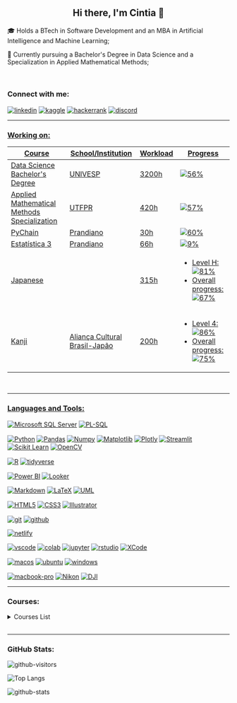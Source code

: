 <h2 align="center">Hi there, I'm Cintia 👋</h2>

🎓 Holds a BTech in Software Development and an MBA in Artificial Intelligence and Machine Learning;

🌱 Currently pursuing a Bachelor's Degree in Data Science and a Specialization in Applied Mathematical Methods;

<!-- 👩🏻‍💻 Skilled in Python, R, and SQL; -->

<!-- 💻 Interested in Data Science, Artificial Intelligence, Blockchain technologies and Quantum Computing. -->

<br>



<h3 align="left">Connect with me:</h3>
<p align="left">
<a href="https://www.linkedin.com/in/cintiashinoda/" target="blank"><img align="center" src="https://img.shields.io/badge/LinkedIn-0077B5?style=for-the-badge&logo=linkedin&logoColor=white)" alt="linkedin"/></a>
<a href="https://www.kaggle.com/shinoda" target="blank"><img align="center" src="https://img.shields.io/badge/Kaggle-20BEFF?style=for-the-badge&logo=Kaggle&logoColor=white" alt="kaggle"/></a>
<a href="https://www.hackerrank.com/cintia_shinoda" target="blank"><img align="center" src="https://img.shields.io/badge/-Hackerrank-2EC866?style=for-the-badge&logo=HackerRank&logoColor=white" alt="hackerrank"/></a>
<a href="discordapp.com/users/695424145944739982" target="blank"><img align="center" src="https://img.shields.io/badge/Discord-5865F2?logo=discord&logoColor=fff&style=for-the-badge" alt="discord">


<!-- <a href="https://medium.com/@cintia.shinoda" target="blank"><img align="center" src="https://img.shields.io/badge/Medium-12100E?style=for-the-badge&logo=medium&logoColor=white" alt="medium"/></a> -->

<br>

-----



<h3 align="left">Working on:</h3>

| Course | School/Institution | Workload | Progress |
|--------|--------------------|----------|----------|
| Data Science Bachelor's Degree | UNIVESP | 3200h | ![56%](https://geps.dev/progress/56) |
| [Applied Mathematical Methods Specialization](https://github.com/cintia-shinoda/utfpr_emma) | UTFPR | 420h | ![57%](https://geps.dev/progress/57) |
| PyChain| Prandiano | 30h | ![60%](https://geps.dev/progress/60) |
| Estatística 3 | Prandiano | 66h | ![9%](https://geps.dev/progress/9) |
| [Japanese](https://github.com/cintia-shinoda/nihongo) |  | 315h | <ul><li>Level H: ![81%](https://geps.dev/progress/81)</li><li>Overall progress: ![67%](https://geps.dev/progress/67)</li></ul> |
| [Kanji](https://github.com/cintia-shinoda/kanji_basico) | Aliança Cultural Brasil-Japão | 200h | <ul><li>Level 4: ![86%](https://geps.dev/progress/86)</li><li>Overall progress: ![75%](https://geps.dev/progress/75)</li></ul>|




<!--  -->
<!-- | Praxis | Prandiano | 35h | ![3%](https://geps.dev/progress/3) | -->
<!-- | Blockchain Engineering | DSA | 254h | ![0%](https://geps.dev/progress/0) | -->



<!-- | Curso de Pilotagem de Drones |  |  | ![16%](https://geps.dev/progress/16) | -->

<!-- | Data Scientist | DSA | 560h | ![0%](https://geps.dev/progress/0) | -->

<!-- | Supervised Machine Learning: Regression and Classification | Stanford University | 15h | ![0%](https://geps.dev/progress/0) | -->

<!-- | Build Python Web Apps with Django | Codecademy | 13h | ![10%](https://geps.dev/progress/10) | -->




<!-- |  | UFSC |  | ![0%](https://geps.dev/progress/0) | -->

<!-- |  | edX |  | ![0%](https://geps.dev/progress/0) | -->

<!-- |  | Santa Fe Institute |  | ![0%](https://geps.dev/progress/0) | -->


<!--  
| Learn the Command Line | Codecademy | 4h | ![0%](https://geps.dev/progress/0) | -->

<!--
| Back-End Engineer | Codecademy | 100h | ![0%](https://geps.dev/progress/0) |

| Associate Data Scientist in Python | DataCamp | 86h | ![0%](https://geps.dev/progress/0) |

| Trilha Data Science & Machine Learning | Asimov Academy | 60h | ![6%](https://progress-bar.dev/6) |

| Google Data Analytics Professional Certificate | Google |  | ![0%](https://progress-bar.dev/0) |

| Become an AI Developer Code-Along Series | DataCamp | ~30h | ![0%](https://progress-bar.dev/0) |
-->

<br>

-----



<!-- <h3 align="left">Certifications:</h3>

| Certification | School/Institution |
|:--------|:--------------------|
|  |  |

<br>

------


--- -->



<!--
<a href="" target="blank"><img align="center" src="" alt=""/></a>
-->

<h3 align="left">Languages and Tools:</h3>

<!-- Databases -->
<p>
<a href="https://www.microsoft.com/en-us/sql-server" target="blank"><img align="center" src="https://img.shields.io/badge/Microsoft%20SQL%20Server-CC2927?style=for-the-badge&logo=microsoft%20sql%20server&logoColor=white" alt="Microsoft SQL Server"/></a>
<a href="https://www.oracle.com/database/sqldeveloper/" target="blank"><img align="center" src="https://img.shields.io/badge/PLSQL-F80000?style=for-the-badge&logo=oracle&logoColor=black" alt="PL-SQL"/></a>


<!-- Python -->
<p>
<a href="https://www.python.org/" target="blank"><img align="center" src="https://img.shields.io/badge/Python-FFD43B?style=for-the-badge&logo=python&logoColor=blue" alt="Python"/></a>
<a href="https://pandas.pydata.org/" target="blank"><img align="center" src="https://img.shields.io/badge/Pandas-2C2D72?style=for-the-badge&logo=pandas&logoColor=white" alt="Pandas"/></a>
<a href="https://numpy.org/" target="blank"><img align="center" src="https://img.shields.io/badge/Numpy-777BB4?style=for-the-badge&logo=numpy&logoColor=white" alt="Numpy"/></a>
<a href="https://matplotlib.org/" target="blank"><img align="center" src="https://img.shields.io/badge/Matplotlib-%23ffffff.svg?style=for-the-badge&logo=Matplotlib&logoColor=black" alt="Matplotlib"/></a>
<a href="https://plotly.com/python/" target="blank"><img align="center" src="https://img.shields.io/badge/Plotly-%233F4F75.svg?style=for-the-badge&logo=plotly&logoColor=white"alt="Plotly"/></a>
<a href="https://streamlit.io/" target="blank"><img align="center" src="https://img.shields.io/badge/Streamlit-FF4B4B?style=for-the-badge&logo=Streamlit&logoColor=white" alt="Streamlit"/></a>
<a href="https://scikit-learn.org/" target="blank"><img align="center" src="https://img.shields.io/badge/scikit_learn-F7931E?style=for-the-badge&logo=scikit-learn&logoColor=white" alt="Scikit Learn"/></a>
<a href="https://opencv.org/" target="blank"><img align="center" src="https://img.shields.io/badge/OpenCV-27338e?style=for-the-badge&logo=OpenCV&logoColor=white" alt="OpenCV"/></a>


<!-- R -->
<p>
<a href="https://www.r-project.org/" target="blank"><img align="center" src="https://img.shields.io/badge/R-276DC3?style=for-the-badge&logo=r&logoColor=white" alt="R"/></a>
<a href="https://www.tidyverse.org/" target="blank"><img align="center" src="https://img.shields.io/badge/Tidyverse-1A162D.svg?style=for-the-badge&logo=Tidyverse&logoColor=white" alt="tidyverse"/></a>


<!-- Quantum -->
<!--
<p>
<a href="https://www.ibm.com/quantum/qiskit" target="blank"><img align="center" src="https://img.shields.io/badge/Qiskit-6929C4?logo=qiskit&logoColor=fff&style=for-the-badge" alt="Qiskit"/></a> -->


<!-- Data Viz -->
<p>
<a href="https://www.microsoft.com/power-platform/products/power-bi" target="blank"><img align="center" src="https://img.shields.io/badge/PowerBI-F2C811?style=for-the-badge&logo=Power%20BI&logoColor=white" alt="Power BI"/></a>
<a href="https://lookerstudio.google.com/" target="blank"><img align="center" src="https://img.shields.io/badge/Looker-4285F4.svg?style=for-the-badge&logo=Looker&logoColor=white" alt="Looker"/></a>


 <!-- Documentation -->
<p>
<a href="https://daringfireball.net/projects/markdown/" target="blank"><img align="center" src="https://img.shields.io/badge/Markdown-000000?style=for-the-badge&logo=markdown&logoColor=white" alt="Markdown"/></a>
<a href="https://www.latex-project.org/" target="blank"><img align="center" src="https://img.shields.io/badge/LaTeX-47A141?style=for-the-badge&logo=LaTeX&logoColor=white" alt="LaTeX"/></a>
<a href="https://www.uml.org/" target="blank"><img align="center" src="https://img.shields.io/badge/UML-FABD14.svg?style=for-the-badge&logo=UML&logoColor=black" alt="UML"/></a>


<!-- Web & Design -->
<p>
<a href="https://html.spec.whatwg.org/" target="blank"><img align="center" src="https://img.shields.io/badge/HTML5-E34F26?style=for-the-badge&logo=html5&logoColor=white" alt="HTML5"/></a>
<a href="https://www.w3.org/TR/css3-roadmap/" target="blank"><img align="center" src="https://img.shields.io/badge/CSS3-1572B6?style=for-the-badge&logo=css3&logoColor=white" alt="CSS3"/></a>
<a href="https://www.adobe.com/products/illustrator.html" target="blank"><img align="center" src="https://img.shields.io/badge/Adobe%20Illustrator-FF9A00?style=for-the-badge&logo=adobe%20illustrator&logoColor=white" alt="Illustrator"/></a>


<!-- Version Control -->
<p>
<a href="https://git-scm.com/" target="blank"><img align="center" src="https://img.shields.io/badge/GIT-E44C30?style=for-the-badge&logo=git&logoColor=white" alt="git"/></a>
<a href="https://github.com/" target="blank"><img align="center" src="https://img.shields.io/badge/GitHub-100000?style=for-the-badge&logo=github&logoColor=white" alt="github"/></a>


<!-- Deploy -->
<p>
<a href="https://www.netlify.com/" target="blank"><img align="center" src="https://img.shields.io/badge/Netlify-00C7B7?style=for-the-badge&logo=netlify&logoColor=white" alt="netlify"/></a>


<!-- IDEs -->
<p>
<a href="https://code.visualstudio.com/" target="blank"><img align="center" src="https://img.shields.io/badge/VSCode-0078D4?style=for-the-badge&logo=visual%20studio%20code&logoColor=white" alt="vscode"/></a>
<a href="https://colab.google/" target="blank"><img align="center" src="https://img.shields.io/badge/Colab-F9AB00?style=for-the-badge&logo=googlecolab&color=525252" alt="colab"/></a>
<a href="https://jupyter.org/" target="blank"><img align="center" src="https://img.shields.io/badge/Jupyter-F37626.svg?&style=for-the-badge&logo=Jupyter&logoColor=white" alt="jupyter"/></a>
<a href="https://posit.co/" target="blank"><img align="center" src="https://img.shields.io/badge/RStudio-75AADB?style=for-the-badge&logo=RStudio&logoColor=white" alt="rstudio"/></a>
<a href="https://developer.apple.com/xcode/" target="blank"><img align="center" src="https://img.shields.io/badge/Xcode-147EFB.svg?style=for-the-badge&logo=Xcode&logoColor=white" alt="XCode"/></a>
<!-- <a href="https://www.anaconda.com/" target="blank"><img align="center" src="https://img.shields.io/badge/conda-342B029.svg?&style=for-the-badge&logo=anaconda&logoColor=white" alt="conda"/></a> -->
<!-- <a href="https://www.jetbrains.com/idea/" target="blank"><img align="center" src="https://img.shields.io/badge/IntelliJ_IDEA-000000.svg?style=for-the-badge&logo=intellij-idea&logoColor=white" alt="intellij"/></a> -->


<!-- OS -->
<p>
<a href="https://www.apple.com/br/macos/" target="blank"><img align="center" src="https://img.shields.io/badge/mac%20os-000000?style=for-the-badge&logo=apple&logoColor=white" alt="macos"/></a>
<a href="https://ubuntu.com" target="blank"><img align="center" src="https://img.shields.io/badge/Ubuntu-E95420?style=for-the-badge&logo=ubuntu&logoColor=white" alt="ubuntu"/></a>
<a href="https://www.microsoft.com/en-us/windows?r=1" target="blank"><img align="center" src="https://img.shields.io/badge/Windows-0078D6?style=for-the-badge&logo=windows&logoColor=white" alt="windows"/></a>
<!-- <a href="https://www.kali.org/" target="blank"><img align="center" src="https://img.shields.io/badge/Kali%20Linux-557C94?logo=kalilinux&logoColor=fff&style=for-the-badge" alt="Linux Kali"/></a> -->


<!-- Crypto -->
<!-- <p>
<a href="bc1qw0803jzllhy5k2z0xuykrn4g64fs5z4044z4xe" target="blank"><img align="center" src="https://img.shields.io/badge/Bitcoin-F7931A?logo=bitcoin&logoColor=fff&style=for-the-badge" alt="bitcoin"/></a>
<a href="qqtykzkls474eequ7pded9p60ttrsj644gwg7wxlcn" target="blank"><img align="center" src="https://img.shields.io/badge/Bitcoin%20Cash-0AC18E?logo=bitcoincash&logoColor=fff&style=for-the-badge" alt="bitcoin-cash"/></a>
<a href="0x1D2E8DBDC05ACC12d760B515093C992e0dCec386" target="blank"><img align="center" src="https://img.shields.io/badge/Ethereum-3C3C3D?logo=ethereum&logoColor=fff&style=for-the-badge" alt="ethereum"/></a> -->


<!-- Equipment -->
<p>
<a href="https://www.apple.com/br/macbook-pro/" target="blank"><img align="center" src="https://img.shields.io/badge/Apple-MacBook_Pro_2023-333333?style=for-the-badge&logo=apple&logoColor=white" alt="macbook-pro"/></a>
<a href="https://www.nikon.com/" target="blank"><img align="center" src="https://img.shields.io/badge/Nikon-FFE100.svg?style=for-the-badge&logo=Nikon&logoColor=black" alt="Nikon"/></a>
<a href="https://www.dji.com" target="blank"><img align="center" src="https://img.shields.io/badge/DJI-000000.svg?style=for-the-badge&logo=DJI&logoColor=white" alt="DJI"/></a>

<br>

----



<h3 align="left">Courses:</h3>

<details>
<summary>Courses List</summary>

| Course | School/Institution | Workload |
|--------|--------------------|----------|
| Introdução à Lógica de Programação | Impacta | 40h |
| Introdução à Lógica de Programação Orientada a Objetos | Impacta | 16h |
| Introdução à Física Quântica | b_arco | 12h |
| Making Sense of Data | Google |  |
| The Data Scientist's Toolbox | Johns Hopkins University | 18h |
| Big Data and Social Physics | MIT |  |
| Adobe Illustrator | Cadritech | 32h |
| Envisioning Big Data | FIAP | 20h |
| WordPress for Beginners | Udemy |  |
| Internet History, Technology, and Security | University of Michigan | 15h |
| Introduction to HTML5 | University of Michigan | 13h |
| Bitcoin e Blockchain | FIAP | 6h |
| Modelagem de Dados | Fundação Bradesco | 35h |
| Administrando e Armazenando Dados | Fundação Bradesco | 31h |
| Projetando e Implementando Dados com SQL Server 2005 | Fundação Bradesco | 58h |
| Java e Orientação a Objetos | Caelum | 40h |
| Java para Desenvolvimento Web | Caelum | 40h |
| Laboratório Java com Testes, JSF e Design Patterns | Caelum | 20h |
| Estatística I: Entenda seus dados com R | Alura | 8h |
| Estatística II: Aprofundando em Hipóteses e Correlações | Alura | 8h |
| Introduction to R | DataCamp | 4h |
| Swift 3: Desenvolvendo para iOS no XCode - parte I | Alura | 8h |
| Swift 3: Desenvolvendo para iOS no XCode - parte II | Alura | 10h |
| Big Data Science - Machine Learning e Data Mining | FIAP | 32h |
| Data Science: Primeiros Passos | Alura | 6h |
| Python e Orientação a Objetos | Caelum | 32h |
| Big Data | Prandiano | 96h |
| Blockchain | Prandiano | 48h |
| Introdução à Computação para Bioinformática | UFMG | 40h |
| [Introduction to the Tidyverse](https://www.datacamp.com/completed/statement-of-accomplishment/course/563f5155bef375fca368c156669e311603fb1bdc) | DataCamp | 4h |
| [SAS for Beginners](https://www.credly.com/badges/945a215c-4bde-47e8-97b3-2718a897d315/public_url) | SAS |  |
| Extensão Universitária: Inteligência Artificial | USP | 6h |
| [SAS Dev para iniciantes](https://www.credly.com/badges/42a1e766-c3c0-4eb5-a960-9fd52a1cb607/public_url) | SAS |  |
| Computação Quântica: Primeiros Passos para a Programação | NIC / CGI | 3h |


<!-- 
| Estatística 1 | Prandiano | 72h |
| Estatística 2 | Prandiano | 66h | -->

</details>

<br>

-----



<h3 align="left">GitHub Stats:</h3>

<p align="left"> <img src="https://komarev.com/ghpvc/?username=cintia-shinoda&label=Profile%20views&color=0e75b6&style=flat" alt="github-visitors" />
</p>

![Top Langs](https://github-readme-stats.vercel.app/api/top-langs/?username=cintia-shinoda&theme=default&show_icons=true&langs_count=5)

<img src="https://github-readme-streak-stats.herokuapp.com/?user=cintia-shinoda&" alt="github-stats" />


<!-- ![Cintia's GitHub stats](https://github-readme-stats.vercel.app/api?username=cintia-shinoda&theme=default&show_icons=true)  -->

<!-- ![](https://github-profile-summary-cards.vercel.app/api/cards/profile-details?username=cintia-shinoda) -->

<!-- ![](https://github-profile-trophy.vercel.app/?username=cintia-shinoda) -->

<!-- ![](https://github-readme-activity-graph.vercel.app/graph?username=cintia-shinoda&theme=github-compact) -->



<!--
- 🔭 I’m currently working on ...
- 🌱 I’m currently learning ...
- 👨‍💻 All of my projects are available at [GitHub](https://github.com/cintia-shinoda)
- 👯 I’m looking to collaborate on ...
- 🤔 I’m looking for help with ...
- 💬 Ask me about ...
- 😄 Pronouns: ...
- ⚡ Fun fact: ...
-->